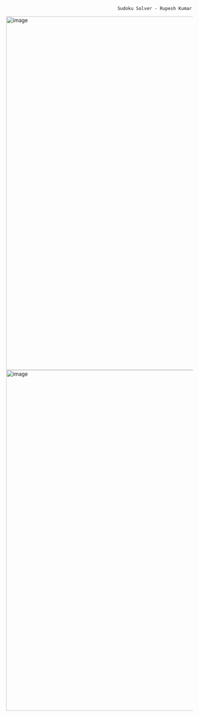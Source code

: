                                               Sudoku Solver - Rupesh Kumar

<img width="955" alt="image" src="https://github.com/RupeshSinha22/SudokuSolver/assets/119124076/63fe4bb6-5d2e-4fb3-8978-d7b85b63f37f">

<img width="920" alt="image" src="https://github.com/RupeshSinha22/SudokuSolver/assets/119124076/bdbdd3d8-745a-4ec3-9ec6-f3b9d40d2f10">
